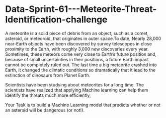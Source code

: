 # Data-Sprint-61---Meteorite-Threat-Identification-challenge
A meteorite is a solid piece of debris from an object, such as a comet, asteroid, or meteoroid, that originates in outer space.To date, Nearly 28,000 near-Earth objects have been discovered by survey telescopes in close proximity to the Earth, with roughly 3,000 new discoveries every year. Sometimes, these meteors come very close to Earth’s future position and, because of small uncertainties in their positions, a future Earth impact cannot be completely ruled out. The last time a big meteorite crashed into Earth, it changed the climatic conditions so dramatically that it lead to the extinction of dinosaurs from Planet Earth.

 

Scientists have been studying about meteorites for a long time. The scientists have realized that applying Machine learning can help them identify the threats much more efficiently, 

 

Your Task is to build a Machine Learning model that predicts whether or not an asteroid will be dangerous (or not!).

